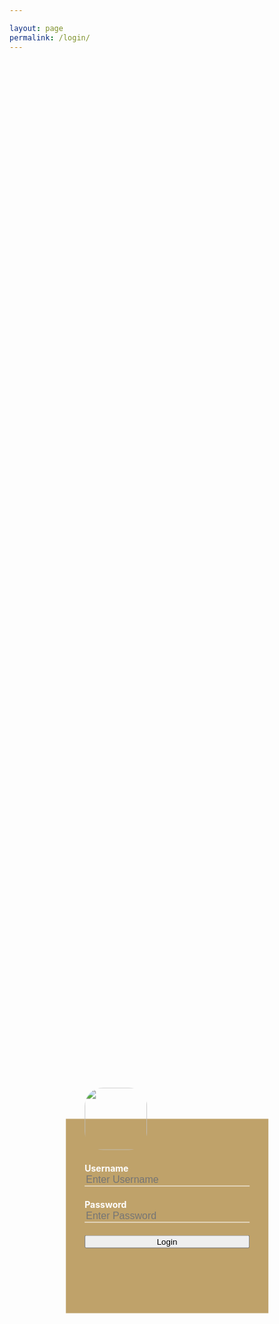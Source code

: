```yaml
---

layout: page
permalink: /login/
---
```


<html>
<head>
<style>
.loginbox{
  width: 320 px;
  height: 420 px;
  background: #BFA26A;
  color: #fff;
  top: 50%;
  left: 50%;
  position: absolute;
  transform: translate(-50%,-50%);
  box-sizing: border-box;
  padding: 70px 30px;
}
.avatar{
  width: 100px;
  height: 100px;
  border-radius: 30%;
  position: absolute;
  top: -50px;
  left: calc(50%-50px);
}
h1{
  margin: 0;
  padding: 0 0 20px;
  text-align: center;
  font-size: 22px;
}
.loginbox p{
  margin: 0;
  padding: 0;
  font-weight: bold;
}
.loginbox input{
  width: 100%;
  margin-bottom: 20px;
}
.loginbox input[type="text"], input[type="password"]
{
  border: none;
  border-bottom: 1px solid #fff;
  background: transparent;
  outline: none;
  height: 40 px;
  color: #fff;
  font-size: 16px;
}
.loginbox input[type="submit"]{
  border: none;
  outline: none;
  height: 40px;
  background: #FFFFFF;
  color: #fff;
  font-size: 18px;
  border-radius: 20px;
}  
.loginbox input[type="submit"]:hover{
  cursor: pointer;
  background: #ffc107;
  color: #000;
}
.loginbox a{
  text-decoration: none;
  font-size: 12px;
  line-height: 20px;
  color: darkgrey;
}  
.loginbox a:hover{
  color: #ffc107;
}
</style>

<title>lab</title>
  
<body>
  <div class="loginbox">
  <img src="{{ site.url }}{{ site.baseurl }}/favicon.ico" class="avatar">
    <form id="form_id" method="post" name="myform">
      <p>Username</p>
      <input type="text" name="username" id="username" placeholder="Enter Username">
      <p>Password</p>
      <input type="password" name="password" id="password" placeholder="Enter Password">
      <input type="button" value="Login" id="submit" onclick="validate()"/>
    </form>
  </div>


  
  
  
<script>
function validate(){
var username = document.getElementById("username").value;
var password = document.getElementById("password").value;
if ( username == "adminchoi" && password == "choi@1067"){
window.location = "{{ site.url }}{{ site.baseurl }}/labdata.html";  
  }
 else{
  alert ("unsuccessfull");
  }
  }
</script>

    
</body>
</head>  
</html>
